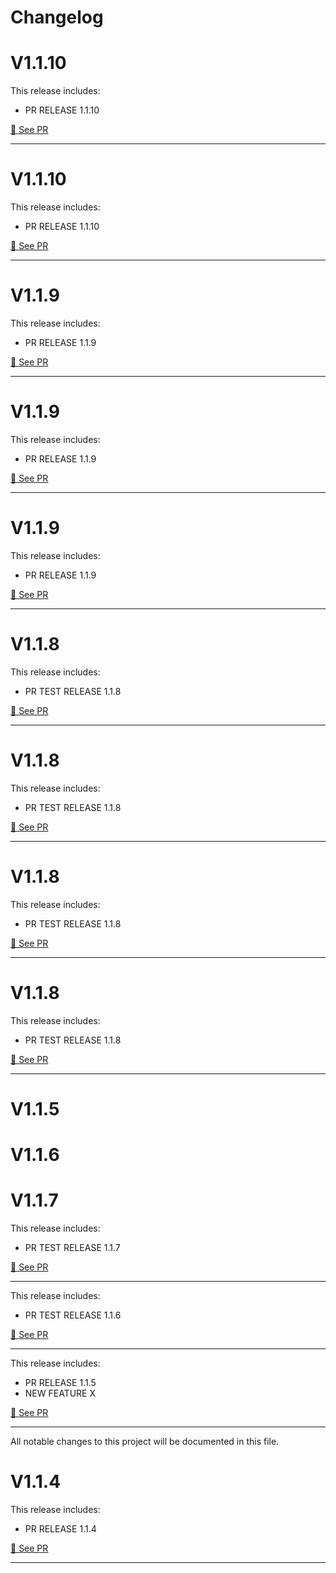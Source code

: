 # Changelog


# V1.1.10

This release includes:

- PR RELEASE 1.1.10

[🔎 See PR](https://github.com/lucasroseti/sales-order-backend/pull/18)

---

# V1.1.10

This release includes:

- PR RELEASE 1.1.10

[🔎 See PR](https://github.com/lucasroseti/sales-order-backend/pull/18)

---

# V1.1.9

This release includes:

- PR RELEASE 1.1.9

[🔎 See PR](https://github.com/lucasroseti/sales-order-backend/pull/17)

---

# V1.1.9

This release includes:

- PR RELEASE 1.1.9

[🔎 See PR](https://github.com/lucasroseti/sales-order-backend/pull/17)

---

# V1.1.9

This release includes:

- PR RELEASE 1.1.9

[🔎 See PR](https://github.com/lucasroseti/sales-order-backend/pull/17)

---

# V1.1.8

This release includes:

- PR TEST RELEASE 1.1.8

[🔎 See PR](https://github.com/lucasroseti/sales-order-backend/pull/16)

---

# V1.1.8

This release includes:

- PR TEST RELEASE 1.1.8

[🔎 See PR](https://github.com/lucasroseti/sales-order-backend/pull/16)

---

# V1.1.8

This release includes:

- PR TEST RELEASE 1.1.8

[🔎 See PR](https://github.com/lucasroseti/sales-order-backend/pull/16)

---

# V1.1.8

This release includes:

- PR TEST RELEASE 1.1.8

[🔎 See PR](https://github.com/lucasroseti/sales-order-backend/pull/16)

---

# V1.1.5


# V1.1.6


# V1.1.7

This release includes:

- PR TEST RELEASE 1.1.7

[🔎 See PR](https://github.com/lucasroseti/sales-order-backend/pull/15)

---

This release includes:

- PR TEST RELEASE 1.1.6

[🔎 See PR](https://github.com/lucasroseti/sales-order-backend/pull/14)

---

This release includes:

- PR RELEASE 1.1.5
- NEW FEATURE X

[🔎 See PR](https://github.com/lucasroseti/sales-order-backend/pull/13)

---

All notable changes to this project will be documented in this file.

# V1.1.4

This release includes:

- PR RELEASE 1.1.4

[🔎 See PR](https://github.com/lucasroseti/sales-order-backend/pull/12)

---

